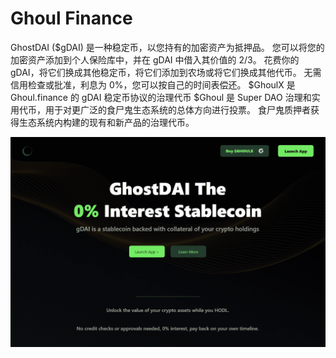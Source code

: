 # Ghoul Finance

GhostDAI ($gDAI) 是一种稳定币，以您持有的加密资产为抵押品。 您可以将您的加密资产添加到个人保险库中，并在 gDAI 中借入其价值的 2/3。 花费你的 gDAI，将它们换成其他稳定币，将它们添加到农场或将它们换成其他代币。 无需信用检查或批准，利息为 0%，您可以按自己的时间表偿还。
$GhoulX 是 Ghoul.finance 的 gDAI 稳定币协议的治理代币
$Ghoul 是 Super DAO 治理和实用代币，用于对更广泛的食尸鬼生态系统的总体方向进行投票。 食尸鬼质押者获得生态系统内构建的现有和新产品的治理代币。

![ghoulfinance-dapp-defi-bsc-image1_550837f5cbbef56d16625320152bb1ea](ghoulfinance-dapp-defi-bsc-image1_550837f5cbbef56d16625320152bb1ea.png)
